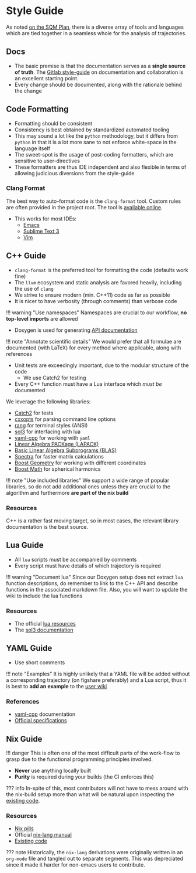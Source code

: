# Style Guide

As noted [on the SQM Plan](https://wiki.dseams.info/sqm%20plan/#style-guide), there is a diverse array of tools and languages which
are tied together in a seamless whole for the analysis of trajectories.

## Docs

- The basic premise is that the documentation serves as a **single source of
  truth**. The [Gitlab
  style-guide](https://docs.gitlab.com/ee/development/documentation/styleguide.html)
  on documentation and collaboration is an excellent starting point.
- Every change should be documented, along with the rationale behind the change

## Code Formatting

- Formatting should be consistent
- Consistency is best obtained by standardized automated tooling
- This may sound a lot like the `python` methodology, but it differs from
  `python` in that it is a lot more sane to not enforce white-space in the
  language itself
- The sweet-spot is the usage of post-coding formatters, which are sensitive to
  user-directives
- These formatters are thus IDE independent and also flexible in terms of
  allowing judicious diversions from the style-guide

### Clang Format

The best way to auto-format code is the `clang-format` tool. Custom rules are often
provided in the project root. The tool is [available online](https://clang.llvm.org/docs/ClangFormat.html).

- This works for most IDEs:
  - [Emacs](https://github.com/lassik/emacs-format-all-the-code)
  - [Sublime Text 3](https://packagecontrol.io/packages/Clang%20Format)
  - [Vim](https://github.com/rhysd/vim-clang-format)

## C++ Guide

- `clang-format` is the preferred tool for formatting the code (defaults work
  fine)
- The `llvm` ecosystem and static analysis are favored heavily, including the
  use of `clang`
- We strive to ensure modern (min. C++11) code as far as possible
- It is nicer to have verbosity (through comments) than verbose code

!!! warning "Use namespaces"
Namespaces are crucial to our workflow, **no top-level imports** are allowed

- Doxygen is used for generating [API documentation](https://docs.dseams.info)

!!! note "Annotate scientific details"
We would prefer that all formulae are documented (with LaTeX) for every method where applicable, along with references

- Unit tests are exceedingly important, due to the modular structure of the code
  - We use Catch2 for testing
- Every C++ function must have a Lua interface which _must be_ documented

We leverage the following libraries:

- [Catch2](https://github.com/catchorg/Catch2) for tests
- [cxxopts](https://github.com/jarro2783/cxxopts) for parsing command line options
- [rang](https://github.com/agauniyal/rang) for terminal styles (ANSI)
- [sol3](https://github.com/ThePhD/sol2) for interfacing with lua
- [yaml-cpp](https://github.com/jbeder/yaml-cpp) for working with `yaml`
- [Linear Algebra PACKage (LAPACK)](http://www.netlib.org/lapack/)
- [Basic Linear Algebra Subprograms (BLAS)](http://www.netlib.org/blas/)
- [Spectra](https://github.com/yixuan/spectra/) for faster matrix calculations
- [Boost Geometry](https://www.boost.org/doc/libs/1_68_0/libs/geometry/doc/html/index.html) for working with different coordinates
- [Boost Math](https://www.boost.org/doc/libs/?view=category_math) for spherical harmonics

!!! note "Use included libraries"
We support a wide range of popular libraries, so do not add additional ones
unless they are crucial to the algorithm and furthermore **are part of the nix build**

### Resources

C++ is a rather fast moving target, so in most cases, the relevant library
documentation is the best source.

## Lua Guide

- All `lua` scripts must be accompanied by comments
- Every script must have details of which trajectory is required

!!! warning "Document lua"
Since our Doxygen setup does not extract `lua` function descriptions, do
remember to link to the C++ API and describe functions in the associated
markdown file. Also, you will want to update the wiki to include the lua functions

### Resources

- The official [lua resources](https://www.lua.org/)
- The [sol3 documentation](http://sol2.rtfd.io/)

## YAML Guide

- Use short comments

!!! note "Examples"
It is highly unlikely that a YAML file will be added without a corresponding
trajectory (on figshare preferably) and a Lua script, thus it is best to
**add an example** to the [user wiki](../examples/index)

### References

- [yaml-cpp](https://github.com/jbeder/yaml-cpp) documentation
- [Official specifications](https://yaml.org/)

## Nix Guide

!!! danger
This is often one of the most difficult parts of the work-flow to grasp due
to the functional programming principles involved.

- **Never** use anything locally built
- **Purity** is required during your builds (the CI enforces this)

??? info
In-spite of this, most contributors will not have to mess around with the
nix-build setup more than what will be natural upon inspecting the [existing code](https://github.com/d-SEAMS/seams-core).

### Resources

- [Nix pills](https://nixos.org/nixos/nix-pills/index.html)
- Official [nix-lang manual](https://nixos.org/nix/manual/)
- [Existing code](https://github.com/d-SEAMS/seams-core/blob/master/shell.nix)

??? note
Historically, the `nix-lang` derivations were originally written in an
`org-mode` file and tangled out to separate segments. This was depreciated
since it made it harder for non-emacs users to contribute.
